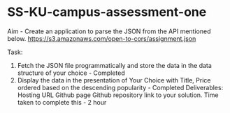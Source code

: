 # SS-KU-campus-assessment-one


Aim - Create an application to parse the JSON from the API mentioned below.
https://s3.amazonaws.com/open-to-cors/assignment.json

Task:
1. Fetch the JSON file programmatically and store the data in the data structure of your choice - Completed
2. Display the data in the presentation of Your Choice with Title, Price ordered based on the descending popularity - Completed
Deliverables: 
Hosting URL Github page
Github repository link to your solution.
Time taken to complete this - 2 hour
